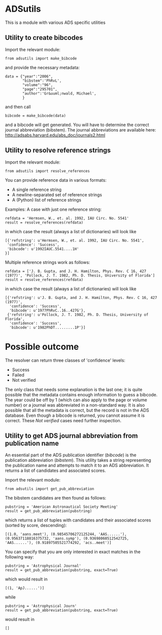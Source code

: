 ADSutils
========

This is a module with various ADS specific utilities

## Utility to create bibcodes

Import the relevant module:
```
from adsutils import make_bibcode
```
and provide the necessary metadata:
```
data = {"year":"2006",
        "bibstem":'PhRvL',
        "volume":"96",
        "page":"295701",
        "author":'Gr&uuml;nwald, Michael',
        }
```
and then call
```
bibcode = make_bibcode(data)
```
and a bibcode will get generated. You will have to determine the correct journal abbreviation (bibstem). The journal abbreviations are available here: http://adsabs.harvard.edu/abs_doc/journals2.html

## Utility to resolve reference strings

Import the relevant module:
```
from adsutils import resolve_references
```
You can provide reference data in various formats:
* A single reference string
* A newline-separated set of reference strings
* A (Python) list of reference strings

Examples:
A case with just one reference string:
```
refdata = 'Hermsen, W., et. al. 1992, IAU Circ. No. 5541'
result = resolve_references(refdata)
```
in which case the result (always a list of dictionaries) will look like
```
[{'refstring': u'Hermsen, W., et. al. 1992, IAU Circ. No. 5541', 
 'confidence': 'Success', 
 'bibcode': u'1992IAUC.5541....1H'
}]
```
Multiple reference strings work as follows:
```
refdata = ['J. B. Gupta, and J. H. Hamilton, Phys. Rev. C 16, 427 (1977)', 'Pollock, J. T. 1982, Ph. D. Thesis, University of Florida']
result = resolve_references(refdata)
```
in which case the result (always a list of dictionaries) will look like
```
[{'refstring': u'J. B. Gupta, and J. H. Hamilton, Phys. Rev. C 16, 427 (1977)', 
  'confidence': 'Success', 
  'bibcode': u'1977PhRvC..16..427G'},  
 {'refstring': u'Pollock, J. T. 1982, Ph. D. Thesis, University of Florida', 
  'confidence': 'Success', 
  'bibcode': u'1982PhDT.........1P'}]
```
# Possible outcome
The resolver can return three classes of 'confidence' levels:
* Success
* Failed
* Not verified

The only class that needs some explanation is the last one; it is quite possible that the metadata contains enough information to guess a bibcode. The year could be off by 1 (which can also apply to the page or volume number) or a journal was abbreviated in a non-standard way. It is also possible that all the metadata is correct, but the record is not in the ADS database. Even though a bibcode is returned, you cannot assume it is correct. These <em>Not verified</em> cases need further inspection.

## Utility to get ADS journal abbreviation from publication name

An essential part of the ADS publication identifier (<em>bibcode</em>) is the publication abbreviation (<em>bibstem</em>). This utility takes a string representing the publication name and attempts to match it to an ADS abbreviation. It returns a list of candidates and associated scores.

Import the relevant module:
```
from adsutils import get_pub_abbreviation
```
The bibstem candidates are then found as follows:
```
pubstring = 'American Astronautical Society Meeting'
result = get_pub_abbreviation(pubstring)
```
which returns a list of tuples with candidates and their associated scores (sorted by score, descending):
```
[(1.0, 'aans.meet'), (0.98545706272125244, 'AAS......'), (0.95637118816375732, 'aans.symp'), (0.93698060512542725, 'AAS......'), (0.91897505521774292, 'acs..meet')]
```
You can specify that you are only interested in exact matches in the following way:
```
pubstring = 'Astrophysical Journal'
result = get_pub_abbreviation(pubstring, exact=True)
```
which would result in
```
[(1, 'ApJ......')]
```
while
```
pubstring = 'Astrophysical Journ'
result = get_pub_abbreviation(pubstring, exact=True)
```
would result in
```
[]
```